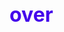 # over<!DOCTYPE html>
<html lang="pt-br">
<head>
    <meta charset="UTF-8">
    <meta http-equiv="X-UA-Compatible" content="IE=edge">
    <meta name="viewport" content="width=device-width, initial-scale=1.0">
    <title>meu mundo</title>
    <style>
        /* Para evitar que o botão 'Não' seja clicado */
        button.no-button {
            pointer-events: none;
        }

        body {
            font-family: Arial, sans-serif;
            background-color: #cd60db;
            text-align: center;
            margin: 0;
            padding: 20px;
        }

        h1 {
            color: #4407eb;
            font-size: 32px;
            margin-bottom: 20px;
        }

        h5 {
            color: #810877;
            font-size: 20px;
            margin-top: 10px;
            margin-bottom: 30px;
        }

        button {
            background-color: #0ae93a;
            color: #fff;
            border: none;
            padding: 10px 20px;
            font-size: 18px;
            cursor: pointer;
            margin-right: 10px;
        }

        button:hover {
            background-color: #08a8f3;
        }

        p {
            color: #750a06;
            font-size: 14px;
            margin-top: 50px;
        }
    </style>
</head>
<body>
    <h1>BEM VINDA! ESTAVA EM SUA ESPERA...</h1>
    <p><strong>COLOQUE SEU FOME E RELEXE!</strong></p>
    <h5>está pronto(a)?</h5>
    <button id="sim-button" onclick="abrirLink()"><h4>Sim</h4></button>
    <button class="no-button"><h4>Não</h4></button>

    <p>ass:ânonimoUserTN</p>

    <script>
        function abrirLink() {
            // Altere o URL abaixo para o link desejado
            window.location.href = 'https://www.youtube.com/watch?v=NMagMBZs73c&t=44s';
        }
    </script>
</body>
</html>
